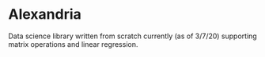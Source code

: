 # Alexandria

Data science library written from scratch currently (as of 3/7/20) supporting matrix operations and linear regression.
